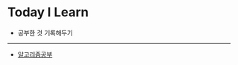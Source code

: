 #  Today I Learn



- 공부한 것 기록해두기



<hr/>

- [알고리즘공부](https://github.com/Hyuk1996/TIL/Algorithm)

  

